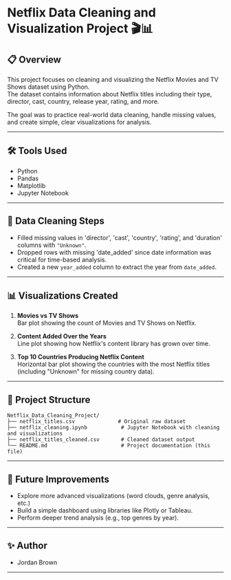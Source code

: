 # Netflix Data Cleaning and Visualization Project 🎬📊

## 📋 Overview
This project focuses on cleaning and visualizing the Netflix Movies and TV Shows dataset using Python.  
The dataset contains information about Netflix titles including their type, director, cast, country, release year, rating, and more.

The goal was to practice real-world data cleaning, handle missing values, and create simple, clear visualizations for analysis.

---

## 🛠 Tools Used
- Python
- Pandas
- Matplotlib
- Jupyter Notebook

---

## 🧹 Data Cleaning Steps
- Filled missing values in 'director', 'cast', 'country', 'rating', and 'duration' columns with `"Unknown"`.
- Dropped rows with missing 'date_added' since date information was critical for time-based analysis.
- Created a new `year_added` column to extract the year from `date_added`.

---

## 📊 Visualizations Created
1. **Movies vs TV Shows**  
   Bar plot showing the count of Movies and TV Shows on Netflix.
   
2. **Content Added Over the Years**  
   Line plot showing how Netflix's content library has grown over time.
   
3. **Top 10 Countries Producing Netflix Content**  
   Horizontal bar plot showing the countries with the most Netflix titles (including "Unknown" for missing country data).

---

## 📂 Project Structure
```
Netflix_Data_Cleaning_Project/
├── netflix_titles.csv              # Original raw dataset
├── netflix_cleaning.ipynb           # Jupyter Notebook with cleaning and visualizations
├── netflix_titles_cleaned.csv       # Cleaned dataset output
└── README.md                        # Project documentation (this file)
```

---

## 🚀 Future Improvements
- Explore more advanced visualizations (word clouds, genre analysis, etc.)
- Build a simple dashboard using libraries like Plotly or Tableau.
- Perform deeper trend analysis (e.g., top genres by year).

---

## ✨ Author
- Jordan Brown

---

